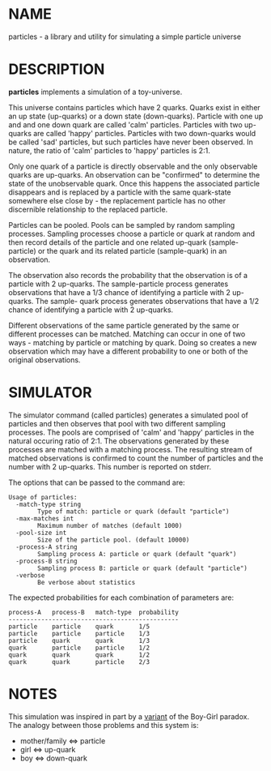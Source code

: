 # NAME 

particles - a library and utility for simulating a simple particle universe

# DESCRIPTION

**particles** implements a simulation of a toy-universe. 

This universe contains particles which have 2 quarks. Quarks exist in either an
up state (up-quarks) or a down state (down-quarks). Particle
with one up and and one down quark are called 'calm' particles. Particles
with two up-quarks are called 'happy' particles. Particles with two down-quarks
would be called 'sad' particles, but such particles have never been observed.
In nature, the ratio of 'calm' particles to 'happy' particles is 2:1.

Only one quark of a particle is directly observable and the only observable
quarks are up-quarks. An observation can be "confirmed" to determine the state of the
unobservable quark. Once this happens the associated particle disappears and is
replaced by a particle with the same quark-state somewhere else close by - the
replacement particle has no other discernible relationship to the replaced particle.

Particles can be pooled. Pools can be sampled by random sampling processes.
Sampling processes choose a particle or quark at random and then record details
of the particle and one related up-quark (sample-particle) or the quark and its
related particle (sample-quark) in an observation.

The observation also records the probability that the observation is of a
particle with 2 up-quarks. The sample-particle process generates observations
that have a 1/3 chance of identifying a particle with 2 up-quarks. The sample-
quark process generates observations that have a 1/2 chance of identifying a
particle with 2 up-quarks.

Different observations of the same particle generated by the same or different 
processes can be matched. Matching can occur in one of two ways - matching
by particle or matching by quark. Doing so creates a new observation which may
have a different probability to one or both of the original observations.

# SIMULATOR

The simulator command (called particles) generates a simulated pool of particles
and then observes that pool with two different sampling processes. The pools are
comprised of 'calm' and 'happy' particles in the natural occuring ratio of 2:1.
The  observations generated by these processes are matched with a matching
process. The resulting stream of matched observations is confirmed to count the
number of particles and the number with 2 up-quarks. This number is reported on
stderr.

The options that can be passed to the command are:

    Usage of particles:
      -match-type string
            Type of match: particle or quark (default "particle")
      -max-matches int
            Maximum number of matches (default 1000)
      -pool-size int
            Size of the particle pool. (default 10000)
      -process-A string
            Sampling process A: particle or quark (default "quark")
      -process-B string
            Sampling process B: particle or quark (default "particle")
      -verbose
            Be verbose about statistics

The expected probabilities for each combination of parameters are:

    process-A   process-B   match-type  probability
    -----------------------------------------------
    particle    particle    quark       1/5
    particle    particle    particle    1/3
    particle    quark       quark       1/3
    quark       particle    particle    1/2
    quark       quark       quark       1/2
    quark       quark       particle    2/3

# NOTES

This simulation was inspired in part by a [variant](https://blog.jonseymour.net/the-boy-girl-paradox-with-a-twist) of the Boy-Girl paradox. The analogy between 
those problems and this system is:

* mother/family <=> particle
* girl <=> up-quark
* boy  <=> down-quark

